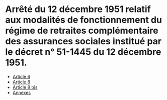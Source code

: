 # Arrêté du 12 décembre 1951 relatif aux modalités de fonctionnement du régime de retraites complémentaire des assurances sociales institué par le décret n° 51-1445 du 12 décembre 1951.

- [Article 6](article-6.md)
- [Article 8](article-8.md)
- [Article 8 bis](article-8-bis.md)
- [Annexes](annexes)
